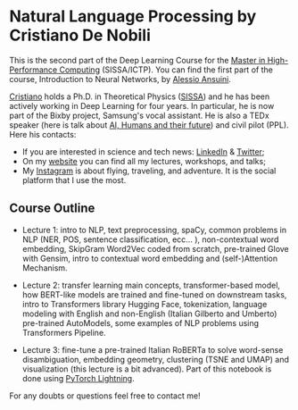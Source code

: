 # Natural Language Processing by Cristiano De Nobili

This is the second part of the Deep Learning Course for the [Master in High-Performance Computing](https://twitter.com/mhpc_sissa_ictp) (SISSA/ICTP). You can find the first part of the course, Introduction to Neural Networks, by [Alessio Ansuini](https://www.linkedin.com/in/alessioansuini/).

[Cristiano](https://denocris.com/) holds a Ph.D. in Theoretical Physics ([SISSA](https://twitter.com/Sissaschool)) and he has been actively working in Deep Learning for four years. In particular, he is now part of the Bixby project, Samsung's vocal assistant. He is also a TEDx speaker (here is talk about [AI, Humans and their future](https://youtu.be/8-hrmer9d_E)) and civil pilot (PPL). Here his contacts:

* If you are interested in science and tech news: [LinkedIn](https://www.linkedin.com/in/cristiano-de-nobili/) & [Twitter](https://twitter.com/denocris);
* On my [website](https://denocris.com/) you can find all my lectures, workshops, and talks;
* My [Instagram](https://www.instagram.com/denocris/?hl=it) is about flying, traveling, and adventure. It is the social platform that I use the most.


## Course Outline

* Lecture 1: intro to NLP, text preprocessing, spaCy, common problems in NLP (NER, POS, sentence classification, ecc... ), non-contextual word embedding, SkipGram Word2Vec coded from scratch, pre-trained Glove with Gensim, intro to contextual word embedding and (self-)Attention Mechanism.

* Lecture 2: transfer learning main concepts, transformer-based model, how BERT-like models are trained and fine-tuned on downstream tasks, intro to Transformers library Hugging Face, tokenization, language modeling with English and non-English (Italian Gilberto and Umberto) pre-trained AutoModels, some examples of NLP problems using Transformers Pipeline.

* Lecture 3: fine-tune a pre-trained Italian RoBERTa to solve word-sense disambiguation, embedding geometry, clustering (TSNE and UMAP) and visualization (this lecture is a bit advanced). Part of this notebook is done using [PyTorch Lightning](https://github.com/PyTorchLightning/pytorch-lightning).


For any doubts or questions feel free to contact me!

